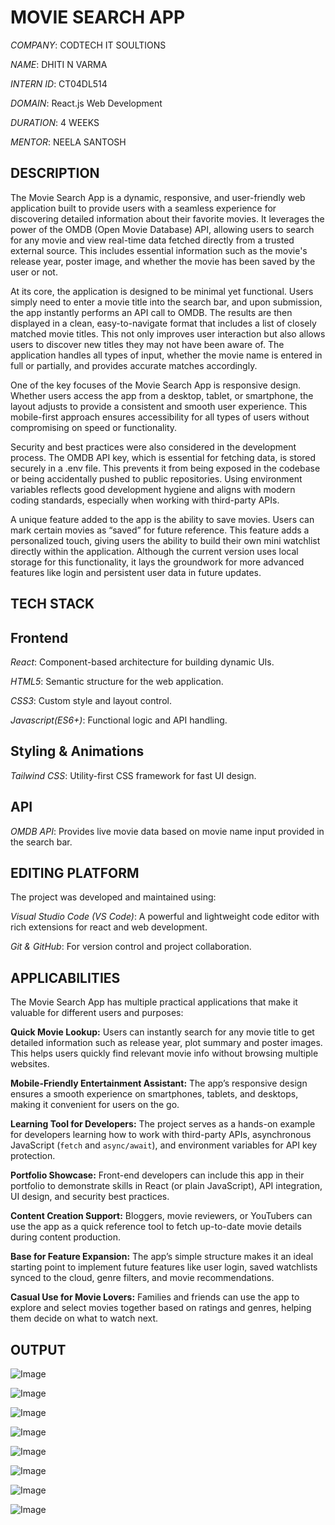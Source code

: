 # MOVIE SEARCH APP

*COMPANY*: CODTECH IT SOULTIONS

*NAME*: DHITI N VARMA

*INTERN ID*: CT04DL514

*DOMAIN*: React.js Web Development

*DURATION*: 4 WEEKS

*MENTOR*: NEELA SANTOSH

## DESCRIPTION
The Movie Search App is a dynamic, responsive, and user-friendly web application built to provide users with a seamless experience for discovering detailed information about their favorite movies. It leverages the power of the OMDB (Open Movie Database) API, allowing users to search for any movie and view real-time data fetched directly from a trusted external source. This includes essential information such as the movie's release year, poster image, and whether the movie has been saved by the user or not.

At its core, the application is designed to be minimal yet functional. Users simply need to enter a movie title into the search bar, and upon submission, the app instantly performs an API call to OMDB. The results are then displayed in a clean, easy-to-navigate format that includes a list of closely matched movie titles. This not only improves user interaction but also allows users to discover new titles they may not have been aware of. The application handles all types of input, whether the movie name is entered in full or partially, and provides accurate matches accordingly.

One of the key focuses of the Movie Search App is responsive design. Whether users access the app from a desktop, tablet, or smartphone, the layout adjusts to provide a consistent and smooth user experience. This mobile-first approach ensures accessibility for all types of users without compromising on speed or functionality.

Security and best practices were also considered in the development process. The OMDB API key, which is essential for fetching data, is stored securely in a .env file. This prevents it from being exposed in the codebase or being accidentally pushed to public repositories. Using environment variables reflects good development hygiene and aligns with modern coding standards, especially when working with third-party APIs.

A unique feature added to the app is the ability to save movies. Users can mark certain movies as “saved” for future reference. This feature adds a personalized touch, giving users the ability to build their own mini watchlist directly within the application. Although the current version uses local storage for this functionality, it lays the groundwork for more advanced features like login and persistent user data in future updates.

## TECH STACK

## Frontend
*React*: Component-based architecture for building dynamic UIs.

*HTML5*: Semantic structure for the web application.

*CSS3*: Custom style and layout control.

*Javascript(ES6+)*: Functional logic and API handling.

## Styling & Animations
*Tailwind CSS*: Utility-first CSS framework for fast UI design.

## API 
*OMDB API*: Provides live movie data based on movie name input provided in the search bar.

## EDITING PLATFORM
The project was developed and maintained using:

*Visual Studio Code (VS Code)*: A powerful and lightweight code editor with rich extensions for react and web development.

*Git & GitHub*: For version control and project collaboration.

## APPLICABILITIES

The Movie Search App has multiple practical applications that make it valuable for different users and purposes:

**Quick Movie Lookup:** Users can instantly search for any movie title to get detailed information such as release year, plot summary and poster images. This helps users quickly find relevant movie info without browsing multiple websites.

**Mobile-Friendly Entertainment Assistant:** The app’s responsive design ensures a smooth experience on smartphones, tablets, and desktops, making it convenient for users on the go.

**Learning Tool for Developers:** The project serves as a hands-on example for developers learning how to work with third-party APIs, asynchronous JavaScript (`fetch` and `async/await`), and environment variables for API key protection.

**Portfolio Showcase:** Front-end developers can include this app in their portfolio to demonstrate skills in React (or plain JavaScript), API integration, UI design, and security best practices.

**Content Creation Support:** Bloggers, movie reviewers, or YouTubers can use the app as a quick reference tool to fetch up-to-date movie details during content production.

**Base for Feature Expansion:** The app’s simple structure makes it an ideal starting point to implement future features like user login, saved watchlists synced to the cloud, genre filters, and movie recommendations.

**Casual Use for Movie Lovers:** Families and friends can use the app to explore and select movies together based on ratings and genres, helping them decide on what to watch next.

## OUTPUT

![Image](https://github.com/user-attachments/assets/2109dbda-4b72-4761-bc6b-ed9c265f9b91)

![Image](https://github.com/user-attachments/assets/b2591052-2f36-4111-832d-06c6247ab003)

![Image](https://github.com/user-attachments/assets/96634931-2390-428c-80c0-69f85c0bb306)

![Image](https://github.com/user-attachments/assets/2cbe48d4-a959-47a4-ac5a-b1771433f1ab)

![Image](https://github.com/user-attachments/assets/220199dc-1fd7-4db4-ba77-97f766b81c2e)

![Image](https://github.com/user-attachments/assets/cd4a8439-0f0e-4cde-957b-e2e9b273d4e3)

![Image](https://github.com/user-attachments/assets/96b697d5-0401-4afe-b8c0-d5b8f2a2d6b3)

![Image](https://github.com/user-attachments/assets/d39168d8-04d7-4387-97ed-c596148e26c8)
